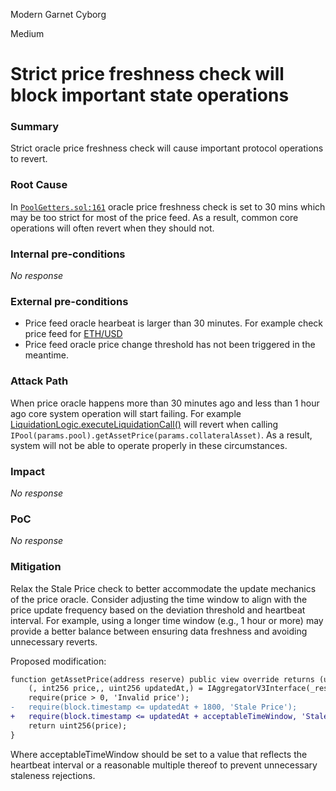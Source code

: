 Modern Garnet Cyborg

Medium

# Strict price freshness check will block important state operations

### Summary

Strict oracle price freshness check will cause important protocol operations to revert.

### Root Cause

In [`PoolGetters.sol:161`](https://github.com/sherlock-audit/2024-06-new-scope/blob/main/zerolend-one/contracts/core/pool/PoolGetters.sol#L161) oracle price freshness check is set to 30 mins which may be too strict for most of the price feed. As a result, common core operations will often revert when they should not.

### Internal pre-conditions

_No response_

### External pre-conditions

- Price feed oracle hearbeat is larger than 30 minutes. For example check price feed for [ETH/USD]( https://data.chain.link/feeds/ethereum/mainnet/eth-usd)
- Price feed oracle price change threshold has not been triggered in the meantime.

### Attack Path

When price oracle happens more than 30 minutes ago and less than 1 hour ago core system operation will start failing. For example [LiquidationLogic.executeLiquidationCall()](https://github.com/sherlock-audit/2024-06-new-scope/blob/main/zerolend-one/contracts/core/pool/logic/LiquidationLogic.sol#L145) will revert when calling `IPool(params.pool).getAssetPrice(params.collateralAsset)`. As a result, system will not be able to operate properly in these circumstances. 

### Impact

_No response_

### PoC

_No response_

### Mitigation

Relax the Stale Price check to better accommodate the update mechanics of the price oracle. Consider adjusting the time window to align with the price update frequency based on the deviation threshold and heartbeat interval. For example, using a longer time window (e.g., 1 hour or more) may provide a better balance between ensuring data freshness and avoiding unnecessary reverts.

Proposed modification:

```diff
function getAssetPrice(address reserve) public view override returns (uint256) {
    (, int256 price,, uint256 updatedAt,) = IAggregatorV3Interface(_reserves[reserve].oracle).latestRoundData();
    require(price > 0, 'Invalid price');
-   require(block.timestamp <= updatedAt + 1800, 'Stale Price');
+   require(block.timestamp <= updatedAt + acceptableTimeWindow, 'Stale Price');
    return uint256(price);
}
```

Where acceptableTimeWindow should be set to a value that reflects the heartbeat interval or a reasonable multiple thereof to prevent unnecessary staleness rejections.